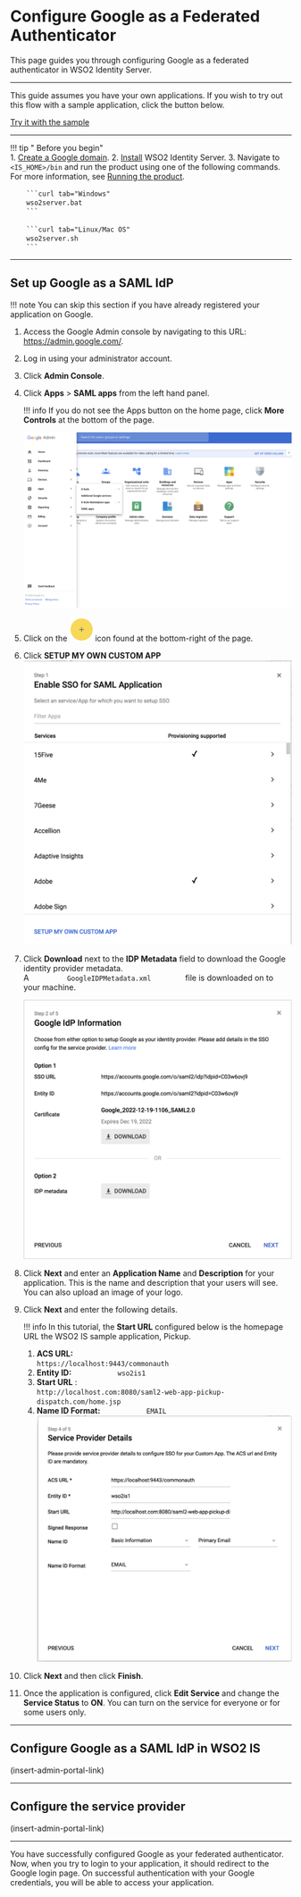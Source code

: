 # Configure Google as a Federated Authenticator

This page guides you through configuring Google as a federated authenticator in WSO2 Identity Server. 

---

This guide assumes you have your own applications. If you wish to try out this flow with a sample application, click the button below. 

<a class="samplebtn_a" href="../../../quick-starts/google-as-federated-authenticator-sample" target="_blank" rel="nofollow noopener">Try it with the sample</a>

---

!!! tip " Before you begin"  
    1.  [Create a Google domain](https://www.bettercloud.com/monitor/the-academy/create-google-apps-domain-three-easy-steps/).
    2.  [Install](https://wso2.com/identity-and-access-management/install/) WSO2 Identity Server.
	3.  Navigate to `<IS_HOME>/bin` and run the product using one of the following commands. For more information, see [Running the product](insert-link).

		```curl tab="Windows"
		wso2server.bat
		```

		```curl tab="Linux/Mac OS"
		wso2server.sh
		```
---

## Set up Google as a SAML IdP

!!! note
    You can skip this section if you have already registered your application on Google. 

1.  Access the Google Admin console by navigating to this URL:
    <https://admin.google.com/>.
2.  Log in using your administrator account.
3.  Click **Admin Console**.
4.  Click **Apps** > **SAML apps** from the left hand panel.
	
	!!! info 
		If you do not see the Apps button on the home page, click **More
		Controls** at the bottom of the page.

	![more-controls-saml-apps](../../assets/img/samples/saml-app.png)
	

5.  Click on the 
    ![more-controls-icon](../../assets/img/samples/more-controls.png) icon found at
    the bottom-right of the page.
6.  Click **SETUP MY OWN CUSTOM APP**  
    ![setup-my-own-custom-app](../../assets/img/samples/set-up-my-own-app.png)
    
7.  Click **Download** next to the **IDP Metadata** field to download
    the Google identity provider metadata.  
    A `          GoogleIDPMetadata.xml         ` file is downloaded on
    to your machine.  
    
    ![idp-metadata](../../assets/img/samples/download-idp-metadata.png)
    
8.  Click **Next** and enter an **Application Name** and **Description**
    for your application. This is the name and description that your
    users will see.  
    You can also upload an image of your logo.
9.  Click **Next** and enter the following details.

    !!! info 
		In this tutorial, the **Start URL** configured below is the homepage
		URL the WSO2 IS sample application, Pickup.

    1.  **ACS URL:**
        `                         https://localhost:9443/commonauth                       `
    2.  **Entity ID:** `            wso2is1           `
    3.  **Start URL** :
        `                         http://localhost.com:8080/saml2-web-app-pickup-dispatch.com/home.jsp                       `
    4.  **Name ID Format:** `            EMAIL           `
        `                       `
        ![start-url](../../assets/img/samples/sp-details-google.png)

10. Click **Next** and then click **Finish**.
11. Once the application is configured, click **Edit Service** and
    change the **Service Status** to **ON**. You can turn on the
    service for everyone or for some users only.

---

## Configure Google as a SAML IdP in WSO2 IS

(insert-admin-portal-link)

---

## Configure the service provider

(insert-admin-portal-link)

---

You have successfully configured Google as your federated authenticator. Now, when you try to login to your application, it should redirect to the Google login page. On successful authentication with your Google credentials, you will be able to access your application. 
